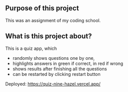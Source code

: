 ## Purpose of this project
This was an assignment of my coding school.

## What is this project about?
This is a quiz app, which 
 - randomly shows questions one by one,
 - highlights answers in green if correct, in red if wrong
 - shows results after finishing all the questions
 - can be restarted by clicking restart button

Deployed: https://quiz-nine-hazel.vercel.app/